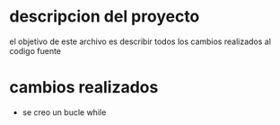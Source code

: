 # descripcion del proyecto

el objetivo de este archivo es describir todos los cambios realizados al codigo fuente

# cambios realizados 
- se creo un bucle while 

